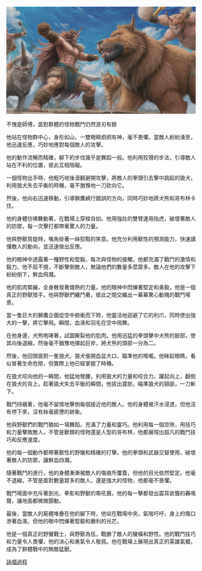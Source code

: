 ![](./1-1-c.png)

不愧是師傅，面對群體的怪物戰鬥仍然游刃有餘

他站在怪物群中心，身形如山，一雙眼睛炯炯有神，毫不畏懼。當敵人紛紛湧至，他迅速反應，巧妙地應對每個敵人的攻擊。

他的動作流暢而精確，腳下的步伐幾乎是舞蹈一般。他利用狡猾的步法，引導敵人站在不利的位置，彼此互相阻礙。

一個怪物出手時，他輕巧地後滾翻避開攻擊，將敵人的拳頭引去擊中跳起的狼犬，利用狼犬失去平衡的時機，毫不猶豫地一刀砍向它。

然後，他向右迅速移動，引導獅鷹繞行錯誤的方向，同時巧妙地將犬熊和哥布林卡住。

他的身體彷彿舞動著，在戰場上穿梭自如。他用強壯的雙臂運用指虎，破壞著敵人的防禦，每一次擊打都帶著驚人的力量。

他與野獸周旋時，嘴角掛著一絲狡黠的笑意。他充分利用獸性的預測能力，快速讀懂敵人的動向，並迅速做出反應。

他的眼神中透露著一種野性和堅毅。每次與怪物的接觸，他都充滿了戰鬥的激情和毅力。他不屈不撓，不斷擊倒敵人，無論他們的數量多麼眾多。敵人在他的攻擊下紛紛倒下，鮮血飛濺。

他的肌肉緊繃，全身散發著熾熱的力量。他的眼神中閃爍著堅定和勇毅，他是一個真正的野獸猎手。他與野獸們纏鬥著，彼此之間交織出一幕幕驚心動魄的戰鬥場景。

當一隻巨大的獅鷹企圖從空中俯衝而下時，他靈活地迴避了它的利爪，同時使出強大的一擊，將它擊飛。瞬間，血液和羽毛在空中飛舞。

在他身邊，犬熊咆哮著，試圖撕裂他的肌肉。他用迅猛的拳頭擊中犬熊的臉部，使其向後退縮，然後毫不猶豫地揮起巨斧，將犬熊的頭部一分為二。

然後，他回頭面對一隻狼犬。狼犬張開血盆大口，瞄準他的喉嚨。他眯起眼睛，看似冒著生命危險，但實際上他已經掌握了時機。

在狼犬咬向他的一瞬間，他猛地彎腰，利用狼犬的力量和咬合力，躍起向上，翻倒在狼犬的背上。趁著狼犬失去平衡的瞬間，他拔出寶劍，瞄準狼犬的頸部，一刀斬下。

戰鬥持續著，他毫不留情地擊倒每個接近他的敵人。他的身體被汗水浸透，但他沒有停下來，沒有絲毫疲憊的跡象。

他與野獸們的戰鬥猶如一場舞蹈，充滿了力量和靈巧。他利用每一個空隙，用技巧和力量擊敗敵人，不管是獸類的怪物還是人型的哥布林，他都展現出超凡的戰鬥技巧和反應速度。

他的每一個動作都帶著獸性的野蠻和精確的打擊。他的拳頭和武器交替使用，破壞著敵人的防禦，讓鮮血四濺。

隨著戰鬥的進行，他的身體漸漸被敵人的傷痕所覆蓋，但他的目光依然堅定。他毫不退縮，不管是面對數量眾多的敵人，還是強大的怪物，他都毫不畏懼。

戰鬥場面中充斥著劍光、拳影和野獸的嘶吼聲。他的每一擊都發出震耳欲聾的轟鳴聲，讓地面都微微顫動。

最後，當敵人的屍體堆疊在他的腳下時，他站在戰場中央，氣喘吁吁，身上的傷口滲著血液。但他的眼中閃爍著堅毅和勝利的光芒。

他是一個真正的野蠻戰士，與野獸為伍，戰勝了敵人的蠻橫和野性。他的戰鬥技巧和力量令人畏懼，他的決心和勇氣令人敬佩。他在戰場上展現出真正的英雄氣概，成為了群體戰中的無敵猛獸。


[詠唱過程](./1-1-c.chat.html)